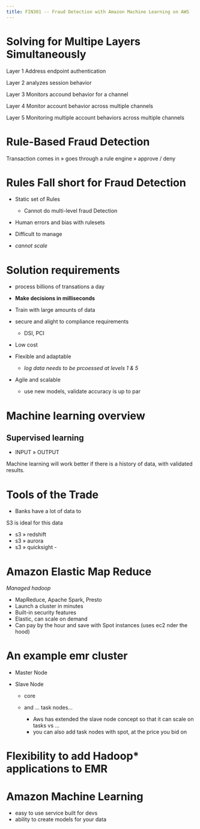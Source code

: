 ```yaml
---
title: FIN301 -- Fraud Detection with Amazon Machine Learning on AWS
---
```


# Solving for Multipe Layers Simultaneously

Layer 1 Address endpoint authentication

Layer 2 analyzes session behavior

Layer 3 Monitors accound behavior for a channel

Layer 4 Monitor account behavior across multiple channels

Layer 5 Monitoring multiple account behaviors across multiple channels

# Rule-Based Fraud Detection

Transaction comes in » goes through a rule engine » approve / deny

# Rules Fall short for Fraud Detection

- Static set of Rules

  - Cannot do multi-level fraud Detection

- Human errors and bias with rulesets

- Difficult to manage

- _cannot scale_

# Solution requirements

- process billions of transations a day
- **Make decisions in milliseconds**
- Train with large amounts of data
- secure and alight to compliance requirements

  - DSI, PCI

- Low cost

- Flexible and adaptable

  - _log data needs to be prcoessed at levels 1 & 5_

- Agile and scalable

  - use new models, validate accuracy is up to par

# Machine learning overview

## Supervised learning

- INPUT » OUTPUT

Machine learning will work better if there is a history of data, with validated results.

# Tools of the Trade

- Banks have a lot of data to

S3 is ideal for this data

- s3 » redshift
- s3 » aurora
- s3 » quicksight -

# Amazon Elastic Map Reduce

_Managed hadoop_

- MapReduce, Apache Spark, Presto
- Launch a cluster in minutes
- Built-in security features
- Elastic, can scale on demand
- Can pay by the hour and save with Spot instances (uses ec2 nder the hood)

# An example emr cluster

- Master Node
- Slave Node

  - core
  - and ... task nodes...

    - Aws has extended the slave node concept so that it can scale on tasks vs ...
    - you can also add task nodes with spot, at the price you bid on

# Flexibility to add Hadoop* applications to EMR

# Amazon Machine Learning

- easy to use service built for devs
- ability to create models for your data
